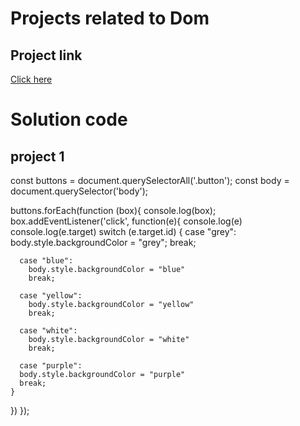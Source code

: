 # Projects related to Dom

## Project link 
[Click here](https://stackblitz.com/edit/dom-project-chaiaurcode?file=index.html)

# Solution code

## project 1 

const buttons = document.querySelectorAll('.button');
const body = document.querySelector('body');

buttons.forEach(function (box){
  console.log(box);
  box.addEventListener('click', function(e){
    console.log(e)
    console.log(e.target)
    switch (e.target.id)
    {
      case "grey":
        body.style.backgroundColor = "grey";
        break;

      case "blue":
        body.style.backgroundColor = "blue"
        break;

      case "yellow":
        body.style.backgroundColor = "yellow"
        break;
      
      case "white":
        body.style.backgroundColor = "white"
        break;
        
      case "purple":
      body.style.backgroundColor = "purple"
      break;
    }
  })
});
